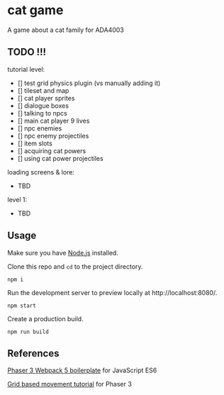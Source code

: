 # cat game

A game about a cat family for ADA4003

## TODO !!!

tutorial level:

- [] test grid physics plugin (vs manually adding it)
- [] tileset and map
- [] cat player sprites
- [] dialogue boxes
- [] talking to npcs
- [] main cat player 9 lives
- [] npc enemies
- [] npc enemy projectiles
- [] item slots
- [] acquiring cat powers
- [] using cat power projectiles

loading screens & lore:

- TBD

level 1:

- TBD

## Usage

Make sure you have [Node.js](https://nodejs.org) installed.

Clone this repo and `cd` to the project directory.

```
npm i
```

Run the development server to preview locally at http://localhost:8080/.

```
npm start
```

Create a production build.

```
npm run build
```

## References

[Phaser 3 Webpack 5 boilerplate](https://github.com/sebsowter/phaser-webpack) for JavaScript ES6

[Grid based movement tutorial](https://medium.com/swlh/grid-based-movement-in-a-top-down-2d-rpg-with-phaser-3-e3a3486eb2fd) for Phaser 3
